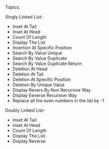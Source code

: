 Topics:

Singly Linked List-

 * Inset At Tail
 * inset At Head
 * Count Of Length
 * Display The List
 * Insertion At Specific Position 
 * Search By Value Unique
 * Search By Value Duplicate
 * Search By Value Duplicate Return
 * Deletion At Head
 * Deletion At Tail
 * Deletion At Specific Position
 * Deletion By Unique Value 
 * Display Revers By Non Recursive Way
 * Display Eeverse Recursive Way
 * Replace all the even numbers in the list by -1
 
 
 
 
 Doubly Linked List-
 
 * Inset At Tail
 * inset At Head
 * Count Of Length
 * Display The List
 * Display Reverse
